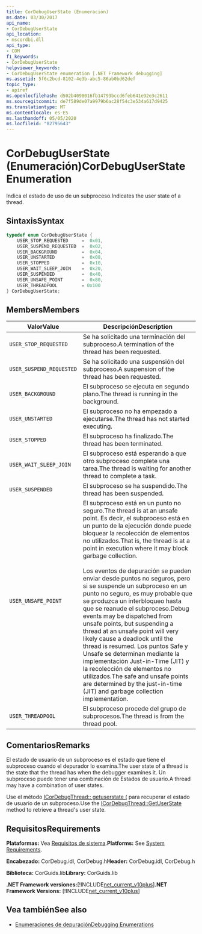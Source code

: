 ```yaml
---
title: CorDebugUserState (Enumeración)
ms.date: 03/30/2017
api_name:
- CorDebugUserState
api_location:
- mscordbi.dll
api_type:
- COM
f1_keywords:
- CorDebugUserState
helpviewer_keywords:
- CorDebugUserState enumeration [.NET Framework debugging]
ms.assetid: 5f6c2bcd-8102-4e3b-abc5-86ab0bd62def
topic_type:
- apiref
ms.openlocfilehash: d502b4098016fb14793bccd6feb641e92e3c2611
ms.sourcegitcommit: de7f589de07a9979b6ac28f54c3e534a617d9425
ms.translationtype: MT
ms.contentlocale: es-ES
ms.lasthandoff: 05/05/2020
ms.locfileid: "82795643"
---
```

# <a name="cordebuguserstate-enumeration"></a><span data-ttu-id="6d3e5-102">CorDebugUserState (Enumeración)</span><span class="sxs-lookup"><span data-stu-id="6d3e5-102">CorDebugUserState Enumeration</span></span>
<span data-ttu-id="6d3e5-103">Indica el estado de uso de un subproceso.</span><span class="sxs-lookup"><span data-stu-id="6d3e5-103">Indicates the user state of a thread.</span></span>  
  
## <a name="syntax"></a><span data-ttu-id="6d3e5-104">Sintaxis</span><span class="sxs-lookup"><span data-stu-id="6d3e5-104">Syntax</span></span>  
  
```cpp  
typedef enum CorDebugUserState {  
    USER_STOP_REQUESTED     =  0x01,  
    USER_SUSPEND_REQUESTED  =  0x02,  
    USER_BACKGROUND         =  0x04,  
    USER_UNSTARTED          =  0x08,  
    USER_STOPPED            =  0x10,  
    USER_WAIT_SLEEP_JOIN    =  0x20,  
    USER_SUSPENDED          =  0x40,  
    USER_UNSAFE_POINT       =  0x80,  
    USER_THREADPOOL         = 0x100  
} CorDebugUserState;  
```  
  
## <a name="members"></a><span data-ttu-id="6d3e5-105">Members</span><span class="sxs-lookup"><span data-stu-id="6d3e5-105">Members</span></span>  
  
|<span data-ttu-id="6d3e5-106">Valor</span><span class="sxs-lookup"><span data-stu-id="6d3e5-106">Value</span></span>|<span data-ttu-id="6d3e5-107">Descripción</span><span class="sxs-lookup"><span data-stu-id="6d3e5-107">Description</span></span>|  
|-----------|-----------------|  
|`USER_STOP_REQUESTED`|<span data-ttu-id="6d3e5-108">Se ha solicitado una terminación del subproceso.</span><span class="sxs-lookup"><span data-stu-id="6d3e5-108">A termination of the thread has been requested.</span></span>|  
|`USER_SUSPEND_REQUESTED`|<span data-ttu-id="6d3e5-109">Se ha solicitado una suspensión del subproceso.</span><span class="sxs-lookup"><span data-stu-id="6d3e5-109">A suspension of the thread has been requested.</span></span>|  
|`USER_BACKGROUND`|<span data-ttu-id="6d3e5-110">El subproceso se ejecuta en segundo plano.</span><span class="sxs-lookup"><span data-stu-id="6d3e5-110">The thread is running in the background.</span></span>|  
|`USER_UNSTARTED`|<span data-ttu-id="6d3e5-111">El subproceso no ha empezado a ejecutarse.</span><span class="sxs-lookup"><span data-stu-id="6d3e5-111">The thread has not started executing.</span></span>|  
|`USER_STOPPED`|<span data-ttu-id="6d3e5-112">El subproceso ha finalizado.</span><span class="sxs-lookup"><span data-stu-id="6d3e5-112">The thread has been terminated.</span></span>|  
|`USER_WAIT_SLEEP_JOIN`|<span data-ttu-id="6d3e5-113">El subproceso está esperando a que otro subproceso complete una tarea.</span><span class="sxs-lookup"><span data-stu-id="6d3e5-113">The thread is waiting for another thread to complete a task.</span></span>|  
|`USER_SUSPENDED`|<span data-ttu-id="6d3e5-114">El subproceso se ha suspendido.</span><span class="sxs-lookup"><span data-stu-id="6d3e5-114">The thread has been suspended.</span></span>|  
|`USER_UNSAFE_POINT`|<span data-ttu-id="6d3e5-115">El subproceso está en un punto no seguro.</span><span class="sxs-lookup"><span data-stu-id="6d3e5-115">The thread is at an unsafe point.</span></span> <span data-ttu-id="6d3e5-116">Es decir, el subproceso está en un punto de la ejecución donde puede bloquear la recolección de elementos no utilizados.</span><span class="sxs-lookup"><span data-stu-id="6d3e5-116">That is, the thread is at a point in execution where it may block garbage collection.</span></span><br /><br /> <span data-ttu-id="6d3e5-117">Los eventos de depuración se pueden enviar desde puntos no seguros, pero si se suspende un subproceso en un punto no seguro, es muy probable que se produzca un interbloqueo hasta que se reanude el subproceso.</span><span class="sxs-lookup"><span data-stu-id="6d3e5-117">Debug events may be dispatched from unsafe points, but suspending a thread at an unsafe point  will very likely cause a deadlock until the thread is resumed.</span></span> <span data-ttu-id="6d3e5-118">Los puntos Safe y Unsafe se determinan mediante la implementación Just-in-Time (JIT) y la recolección de elementos no utilizados.</span><span class="sxs-lookup"><span data-stu-id="6d3e5-118">The safe and unsafe points are determined by the just-in-time (JIT) and garbage collection implementation.</span></span>|  
|`USER_THREADPOOL`|<span data-ttu-id="6d3e5-119">El subproceso procede del grupo de subprocesos.</span><span class="sxs-lookup"><span data-stu-id="6d3e5-119">The thread is from the thread pool.</span></span>|  
  
## <a name="remarks"></a><span data-ttu-id="6d3e5-120">Comentarios</span><span class="sxs-lookup"><span data-stu-id="6d3e5-120">Remarks</span></span>  
 <span data-ttu-id="6d3e5-121">El estado de usuario de un subproceso es el estado que tiene el subproceso cuando el depurador lo examina.</span><span class="sxs-lookup"><span data-stu-id="6d3e5-121">The user state of a thread is the state that the thread has when the debugger examines it.</span></span> <span data-ttu-id="6d3e5-122">Un subproceso puede tener una combinación de Estados de usuario.</span><span class="sxs-lookup"><span data-stu-id="6d3e5-122">A thread may have a combination of user states.</span></span>  
  
 <span data-ttu-id="6d3e5-123">Use el método [ICorDebugThread:: getuserstate (](icordebugthread-getuserstate-method.md) para recuperar el estado de usuario de un subproceso.</span><span class="sxs-lookup"><span data-stu-id="6d3e5-123">Use the [ICorDebugThread::GetUserState](icordebugthread-getuserstate-method.md) method to retrieve a thread's user state.</span></span>  
  
## <a name="requirements"></a><span data-ttu-id="6d3e5-124">Requisitos</span><span class="sxs-lookup"><span data-stu-id="6d3e5-124">Requirements</span></span>  
 <span data-ttu-id="6d3e5-125">**Plataformas:** Vea [Requisitos de sistema](../../get-started/system-requirements.md).</span><span class="sxs-lookup"><span data-stu-id="6d3e5-125">**Platforms:** See [System Requirements](../../get-started/system-requirements.md).</span></span>  
  
 <span data-ttu-id="6d3e5-126">**Encabezado:** CorDebug.idl, CorDebug.h</span><span class="sxs-lookup"><span data-stu-id="6d3e5-126">**Header:** CorDebug.idl, CorDebug.h</span></span>  
  
 <span data-ttu-id="6d3e5-127">**Biblioteca:** CorGuids.lib</span><span class="sxs-lookup"><span data-stu-id="6d3e5-127">**Library:** CorGuids.lib</span></span>  
  
 <span data-ttu-id="6d3e5-128">**.NET Framework versiones:**[!INCLUDE[net_current_v10plus](../../../../includes/net-current-v10plus-md.md)]</span><span class="sxs-lookup"><span data-stu-id="6d3e5-128">**.NET Framework Versions:** [!INCLUDE[net_current_v10plus](../../../../includes/net-current-v10plus-md.md)]</span></span>  
  
## <a name="see-also"></a><span data-ttu-id="6d3e5-129">Vea también</span><span class="sxs-lookup"><span data-stu-id="6d3e5-129">See also</span></span>

- [<span data-ttu-id="6d3e5-130">Enumeraciones de depuración</span><span class="sxs-lookup"><span data-stu-id="6d3e5-130">Debugging Enumerations</span></span>](debugging-enumerations.md)
